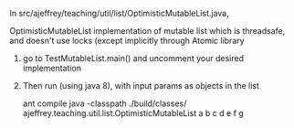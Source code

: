 In src/ajeffrey/teaching/util/list/OptimisticMutableList.java,

OptimisticMutableList implementation of mutable list which is threadsafe,  
and doesn't use locks (except implicitly through Atomic library


1. go to TestMutableList.main() and uncomment your desired implementation
2. Then run (using java 8), with input params as objects in the list

    ant compile
    java -classpath ./build/classes/ ajeffrey.teaching.util.list.OptimisticMutableList a b c d e f g 
